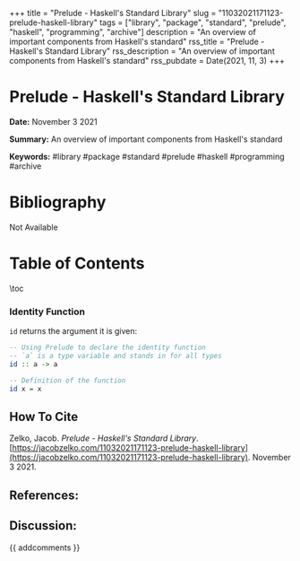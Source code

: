 +++
title = "Prelude - Haskell's Standard Library"
slug = "11032021171123-prelude-haskell-library"
tags = ["library", "package", "standard", "prelude", "haskell", "programming", "archive"]
description = "An overview of important components from Haskell's standard"
rss_title = "Prelude - Haskell's Standard Library"
rss_description = "An overview of important components from Haskell's standard"
rss_pubdate = Date(2021, 11, 3)
+++



Prelude - Haskell's Standard Library
=========

**Date:** November 3 2021

**Summary:** An overview of important components from Haskell's standard

**Keywords:** #library #package #standard #prelude #haskell #programming #archive

Bibliography
==========

Not Available

Table of Contents
=========

\toc

### Identity Function

`id` returns the argument it is given:

```haskell
-- Using Prelude to declare the identity function
-- `a` is a type variable and stands in for all types
id :: a -> a

-- Definition of the function
id x = x
```
## How To Cite

 Zelko, Jacob. _Prelude - Haskell's Standard Library_. [https://jacobzelko.com/11032021171123-prelude-haskell-library](https://jacobzelko.com/11032021171123-prelude-haskell-library). November 3 2021.
## References:
## Discussion: 

{{ addcomments }}
